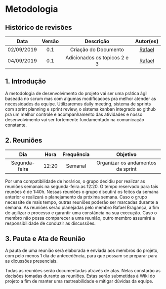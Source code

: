 # Metodologia

## Histórico de revisões
|   Data   |  Versão  |        Descrição       |          Autor(es)          |
|:--------:|:--------:|:----------------------:|:---------------------------:|
|02/09/2019|   0.1    | Criação do Documento |  [Rafael](https://github.com/rafaelbrg) |
|04/09/2019|   0.1    | Adicionados os topicos 2 e 3 |  [Rafael](https://github.com/rafaelbrg) |

## 1. Introdução

A metodologia de desenvolvimento do projeto vai ser uma prática ágil baseada no scrum mas com algumas modificacoes pra melhor atender as necessidades da equipe. Utilizaremos daily meeting, sistema de sprints com sprint planning e sprint review, o sistema kanban integrado ao github pra um melhor controle e acompanhamento das atividades e nosso desenvolvimento vai ser fortemente fundamentado na comunicação constante.

## 2. Reuniões
|   Dia   |  Hora  |        Frequência       | Objetivo |
|:------:|:------:|:----------:|:---------:|
|Segunda-feira|12:20|Semanal|Organizar os andamentos da sprint|


Por uma compatibilidade de horários, o grupo decidiu por realizar as reuniões semanais na segunda-feira as 12:20. O tempo reservado para tais reunões é de 1:40h.
Nessas reuniões o grupo discutirá os feitos da semana anterior e realizará o planejamento da próxima semana. Caso o grupo necessite de mais tempo, outras reuniões poderão ser marcadas durante a semana.
As reuniões serão planejadas pelo membro Rafael Bragança, a fim de agilizar o processo e garantir uma constância na sua execução. Caso o membro não possa comparecer a uma reunião, outro membro assumirá a responsibilidade de conduzir as discussões.    

## 3. Pauta e Ata de Reunião

A pauta de uma reunião será elaborada e enviada aos membros do projeto, com pelo menos 1 dia de antecedência, para que possam se preparar para as dicussões presenciais.

Todas as reuniões serão documentadas através de atas. Nelas constarão as decisões tomadas durante as reuniões. Estas serão submetidas à Wiki do projeto a fim de manter uma rastreabilidade e mitigar dúvidas da equipe.
